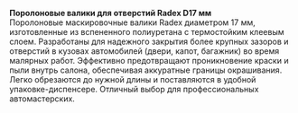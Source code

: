 **Поролоновые валики для отверстий Radex D17 мм**  
Поролоновые маскировочные валики Radex диаметром 17 мм, изготовленные из вспененного полиуретана с термостойким клеевым слоем. Разработаны для надежного закрытия более крупных зазоров и отверстий в кузовах автомобилей (двери, капот, багажник) во время малярных работ. Эффективно предотвращают проникновение краски и пыли внутрь салона, обеспечивая аккуратные границы окрашивания. Легко обрезаются до нужной длины и поставляются в удобной упаковке-диспенсере. Отличный выбор для профессиональных автомастерских.




